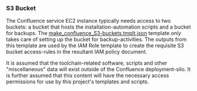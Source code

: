 ### S3 Bucket

The Confluence service EC2 instance typically needs access to two buckets: a bucket that hosts the installation-automation scripts and a bucket for backups. The [make_confluence_S3-buckets.tmplt.json](/Templates/make_confluence_S3-buckets.tmplt.json) template _only_ takes care of setting up the bucket for backup-activities. The outputs from this template are used by the IAM Role template to create the requisite S3 bucket access-rules in the resultant IAM policy document.

It is assumed that the toolchain-related software, scripts and other "miscellaneous" data will exist outside of the Confluence deployment-silo. It is further assumed that this content will have the necessary access permissions for use by this project's templates and scripts.
